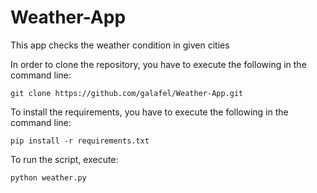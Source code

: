 # Weather-App
This app checks the weather condition in given cities

In order to clone the repository, you have to execute the following in the command line:
```
git clone https://github.com/galafel/Weather-App.git
```

To install the requirements, you have to execute the following in the command line:
```
pip install -r requirements.txt
```

To run the script, execute:
```
python weather.py
```


